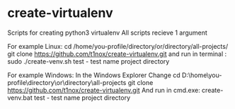 # create-virtualenv

Scripts for creating python3 virtualenv
All scripts recieve 1 argument

For example Linux: 
cd /home/you-profile/directory/or/directory/all-projects/ 
git clone https://github.com/t1nox/create-virtualenv.git
and run in terminal : 
sudo ./create-venv.sh test - test name project directory

For example Windows: In the Windows Explorer 
Change cd D:\home\you-profile\directory\or\directory\all-projects
git clone https://github.com/t1nox/create-virtualenv.git
And run in cmd.exe:
create-venv.bat test - test name project directory
